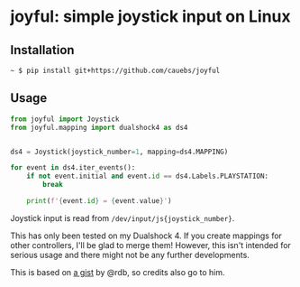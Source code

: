 # **joyful**: simple joystick input on Linux


## Installation
```
~ $ pip install git+https://github.com/cauebs/joyful
```


## Usage

```python
from joyful import Joystick
from joyful.mapping import dualshock4 as ds4


ds4 = Joystick(joystick_number=1, mapping=ds4.MAPPING)

for event in ds4.iter_events():
    if not event.initial and event.id == ds4.Labels.PLAYSTATION:
        break

    print(f'{event.id} = {event.value}')
```

Joystick input is read from `/dev/input/js{joystick_number}`.

This has only been tested on my Dualshock 4. If you create mappings for other controllers, I'll be glad to merge them! However, this isn't intended for serious usage and there might not be any further developments.


This is based on [a gist](https://gist.github.com/rdb/8864666) by @rdb, so credits also go to him.
